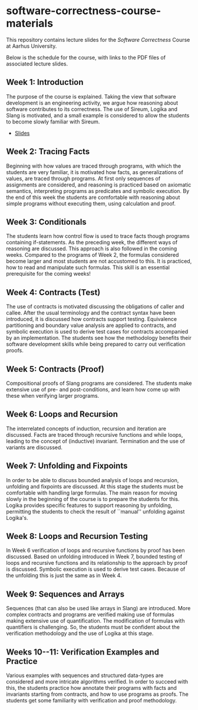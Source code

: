# software-correctness-course-materials

This repository contains lecture slides for the *Software Correctness* Course at Aarhus University.

Below is the schedule for the course, with links to the PDF files of associated lecture slides.

## Week 1: Introduction

The purpose of the course is explained. Taking the view that software development is an engineering activity, we argue how reasoning about software contributes to its correctness.  The use of Sireum, Logika and Slang is motivated, and a small example is considered to allow the students to become slowly familiar with Sireum.

* [Slides](slides/01_Introduction.pdf)
  
## Week 2: Tracing Facts

Beginning with how values are traced through programs, with which the students are very familiar, it is motivated how facts, as generalizations of values, are traced through programs.  At first only sequences of assignments are considered, and reasoning is practiced based on axiomatic semantics, interpreting programs as predicates and symbolic execution.  By the end of this week the students are comfortable with reasoning about simple programs without executing them, using calculation and proof.

## Week 3: Conditionals

The students learn how control flow is used to trace facts though programs containing if-statements. As the preceding week, the different ways of reasoning are discussed.  This approach is also followed in the coming weeks.  Compared to the programs of Week 2, the formulas considered become larger and most students are not accustomed to this. It is practiced, how to read and manipulate such formulas.  This skill is an essential prerequisite for the coming weeks!
    
## Week 4: Contracts (Test)

The use of contracts is motivated discussing the obligations of caller and callee. After the usual terminology and the contract syntax have been introduced, it is discussed how contracts support testing. Equivalence partitioning and boundary value analysis are applied to contracts, and symbolic execution is used to derive test cases for contracts accompanied by an implementation.  The students see how the methodology benefits their software development skills while being prepared to carry out verification proofs.

## Week 5: Contracts (Proof)

Compositional proofs of Slang programs are considered.  The students make extensive use of pre- and post-conditions, and learn how come up with these when verifying larger programs.
    
## Week 6: Loops and Recursion

The interrelated concepts of induction, recursion and iteration are discussed.  Facts are traced through recursive functions and while loops, leading to the concept of (inductive) invariant.  Termination and the use of variants are discussed.

## Week 7: Unfolding and Fixpoints

In order to be able to discuss bounded analysis of loops and recursion, unfolding and fixpoints are discussed.  At this stage the students must be comfortable with handling large formulas.  The main reason for moving slowly in the beginning of the course is to prepare the students for this. 
Logika provides specific features to support reasoning by unfolding,  permitting the students to check the result of ``manual'' unfolding against Logika's.

## Week 8: Loops and Recursion Testing

In Week 6 verification of loops and recursive functions by proof has been discussed.  Based on unfolding introduced in Week 7, bounded testing of loops and recursive functions and its relationship to the approach by proof is discussed. Symbolic execution is used to derive test cases.  Because of the unfolding this is just the same as in Week 4.

## Week 9: Sequences and Arrays

Sequences (that can also be used like arrays in Slang) are introduced. More complex contracts and programs are verified making use of formulas making extensive use of quantification.  The modification of formulas with quantifiers is challenging.  So, the students must be confident about the verification methodology and the use of Logika at this stage.

## Weeks 10--11: Verification Examples and Practice

Various examples with sequences and structured data-types are considered and more intricate algorithms verified.  In order to succeed with this, the students practice how annotate their programs with facts and invariants starting from contracts, and how to use programs as proofs.  The students get some familiarity with verification and proof methodology.

    
